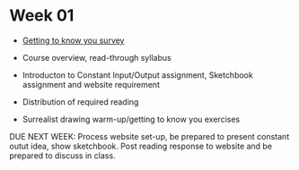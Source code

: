 # Week 01

* [Getting to know you survey](https://goo.gl/forms/4Xoo47ttpoBEYem52)

* Course overview, read-through syllabus 

* Introducton to Constant Input/Output assignment, Sketchbook assignment and website requirement

* Distribution of required reading

* Surrealist drawing warm-up/getting to know you exercises 


DUE NEXT WEEK: Process website set-up, be prepared to present constant outut idea, show sketchbook. Post reading response to website and be prepared to discuss in class.  
